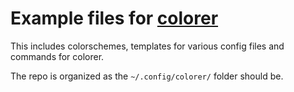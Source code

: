 # Example files for [colorer](https://github.com/kiddae/colorer)

This includes colorschemes, templates for various config files and commands for colorer.

The repo is organized as the `~/.config/colorer/` folder should be.
